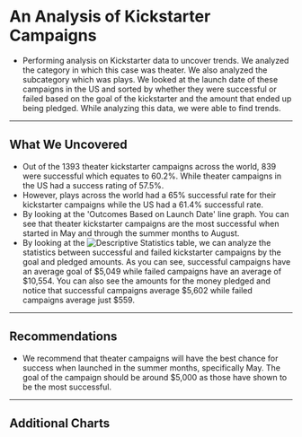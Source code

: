 # An Analysis of Kickstarter Campaigns
* Performing analysis on Kickstarter data to uncover trends. We analyzed the category in which this case was theater. We also analyzed the subcategory which was plays. We looked at the launch date of these campaigns in the US and sorted by whether they were successful or failed based on the goal of the kickstarter and the amount that ended up being pledged. While analyzing this data, we were able to find trends.
---
## What We Uncovered
* Out of the 1393 theater kickstarter campaigns across the world, 839 were successful which equates to 60.2%. While theater campaigns in the US had a success rating of 57.5%.
* However, plays across the world had a 65% successful rate for their kickstarter campaigns while the US had a 61.4% successful rate.
* By looking at the 'Outcomes Based on Launch Date' line graph. You can see that theater kickstarter campaigns are the most successful when started in May and through the summer months to August.
* By looking at the ![Descriptive Statistics](docs/Descriptiv%20Statistics.png) table, we can analyze the statistics between successful and failed kickstarter campaigns by the goal and pledged amounts. As you can see, successful campaigns have an average goal of $5,049 while failed campaigns have an average of $10,554. You can also see the amounts for the money pledged and notice that successful campaigns average $5,602 while failed campaigns average just $559.
---
## Recommendations
* We recommend that theater campaigns will have the best chance for success when launched in the summer months, specifically May. The goal of the campaign should be around $5,000 as those have shown to be the most successful.
---
## Additional Charts
